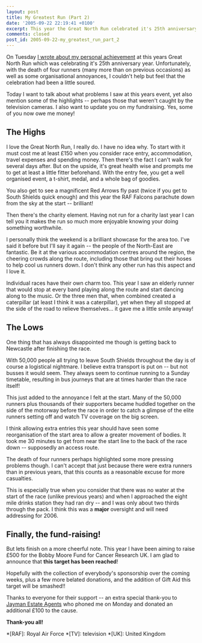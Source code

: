 ```yaml
---
layout: post
title: My Greatest Run (Part 2)
date: '2005-09-22 22:19:41 +0100'
excerpt: This year the Great North Run celebrated it's 25th anniversary. Unfortunately the death of 4 runners and some organisational difficulties, the celebration felt a little soured.
comments: closed
post_id: 2005-09-22-my_greatest_run_part_2
---
```

On Tuesday [I wrote about my personal achievement][1] at this years Great North Run which was celebrating it's 25th anniversary year. Unfortunately, with the death of four runners (many more than on previous occasions) as well as some organisational annoyances, I couldn't help but feel that the celebration had been a little soured.

Today I want to talk about what problems I saw at this years event, yet also mention some of the highlights -- perhaps those that weren't caught by the television cameras. I also want to update you on my fundraising. Yes, some of you now owe me money!

## The Highs
I love the Great North Run, I really do. I have no idea why. To start with it must cost me at least £150 when you consider race entry, accommodation, travel expenses and spending money. Then there's the fact I can't walk for several days after. But on the upside, it's great health wise and prompts me to get at least a little fitter beforehand. With the entry fee, you get a well organised event, a t-shirt, medal, and a whole bag of goodies.

You also get to see a magnificent Red Arrows fly past (twice if you get to South Shields quick enough) and this year the RAF Falcons parachute down from the sky at the start -- brilliant!

Then there's the charity element. Having not run for a charity last year I can tell you it makes the run so much more enjoyable knowing your doing something worthwhile.

I personally think the weekend is a brilliant showcase for the area too. I've said it before but I'll say it again -- the people of the North-East are fantastic. Be it at the various accommodation centres around the region, the cheering crowds along the route, including those that bring out their hoses to help cool us runners down. I don't think any other run has this aspect and I love it.

Individual races have their own charm too. This year I saw an elderly runner that would stop at every band playing along the route and start dancing along to the music. Or the three men that, when combined created a caterpillar (at least I think it was a caterpillar), yet when they all stopped at the side of the road to relieve themselves... it gave me a little smile anyway!

## The Lows
One thing that has always disappointed me though is getting back to Newcastle after finishing the race.

With 50,000 people all trying to leave South Shields throughout the day is of course a logistical nightmare. I believe extra transport is put on -- but not busses it would seem. They always seem to continue running to a Sunday timetable, resulting in bus journeys that are at times harder than the race itself!

This just added to the annoyance I felt at the start. Many of the 50,000 runners plus thousands of their supporters became huddled together on the side of the motorway before the race in order to catch a glimpse of the elite runners setting off and watch TV coverage on the big screen.

I think allowing extra entries this year should have seen some reorganisation of the start area to allow a greater movement of bodies. It took me 30 minutes to get from near the start line to the back of the race down -- supposedly an access route.

The death of four runners perhaps highlighted some more pressing problems though. I can't accept that just because there were extra runners than in previous years, that this counts as a reasonable excuse for more casualties.

This is especially true when you consider that there was no water at the start of the race (unlike previous years) and when I approached the eight mile drinks station they had ran dry -- and I was only about two thirds through the pack. I think this was a **major** oversight and will need addressing for 2006.

## Finally, the fund-raising!
But lets finish on a more cheerful note. This year I have been aiming to raise £500 for the Bobby Moore Fund for Cancer Research UK. I am glad to announce that **this target has been reached**!

Hopefully with the collection of everybody's sponsorship over the coming weeks, plus a few more belated donations, and the addition of Gift Aid this target will be smashed!!

Thanks to everyone for their support -- an extra special thank-you to [Jayman Estate Agents][2] who phoned me on Monday and donated an additional £100 to the cause.

**Thank-you all!**

[1]: /2005/09/my_greatest_run_part_1
[2]: http://www.jayman.co.uk/

*[RAF]: Royal Air Force
*[TV]: television
*[UK]: United Kingdom